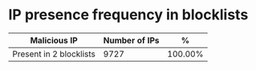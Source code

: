 # IP presence frequency in blocklists
| Malicious IP | Number of IPs | % |
|----|----|----|
| Present in 2 blocklists | 9727 | 100.00% |
